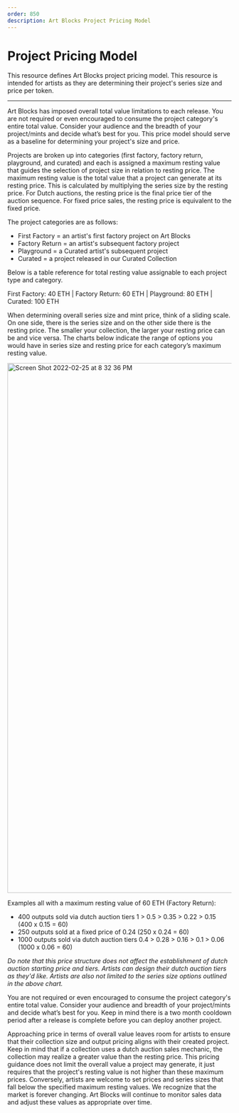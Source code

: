 ```yaml
---
order: 850
description: Art Blocks Project Pricing Model
---
```

# Project Pricing Model

This resource defines Art Blocks project pricing model. This resource is intended for artists as they are determining their project's series size and price per token. 

---

Art Blocks has imposed overall total value limitations to each release. You are not required or even encouraged to consume the project category's entire total value. Consider your audience and the breadth of your project/mints and decide what’s best for you. This price model should serve as a baseline for determining your project's size and price. 

Projects are broken up into categories (first factory, factory return, playground, and curated) and each is assigned a maximum resting value that guides the selection of project size in relation to resting price. The maximum resting value is the total value that a project can generate at its resting price. This is calculated by multiplying the series size by the resting price. For Dutch auctions, the resting price is the final price tier of the auction sequence. For fixed price sales, the resting price is equivalent to the fixed price. 

The project categories are as follows:
* First Factory = an artist's first factory project on Art Blocks
* Factory Return = an artist's subsequent factory project
* Playground = a Curated artist's subsequent project
* Curated = a project released in our Curated Collection

Below is a table reference for total resting value assignable to each project type and category. 

First Factory: 40 ETH | Factory Return: 60 ETH | Playground: 80 ETH | Curated: 100 ETH

When determining overall series size and mint price, think of a sliding scale. On one side, there is the series size and on the other side there is the resting price. The smaller your collection, the larger your resting price can be and vice versa. The charts below indicate the range of options you would have in series size and resting price for each category’s maximum resting value.

<img width="1189" alt="Screen Shot 2022-02-25 at 8 32 36 PM" src="https://user-images.githubusercontent.com/94644409/155823638-0212faaa-fdb6-4733-8b85-5663f8bea7a2.png">

Examples all with a maximum resting value of 60 ETH (Factory Return):
* 400 outputs sold via dutch auction tiers 1 > 0.5 > 0.35 > 0.22 > 0.15 (400 x 0.15 = 60)
* 250 outputs sold at a fixed price of 0.24 (250 x 0.24 = 60)
* 1000 outputs sold via dutch auction tiers 0.4 > 0.28 > 0.16 > 0.1 > 0.06 (1000 x 0.06 = 60)

_Do note that this price structure does not affect the establishment of dutch auction starting price and tiers. Artists can design their dutch auction tiers as they'd like. Artists are also not limited to the series size options outlined in the above chart._

You are not required or even encouraged to consume the project category's entire total value. Consider your audience and breadth of your project/mints and decide what’s best for you. Keep in mind there is a two month cooldown period after a release is complete before you can deploy another project.

Approaching price in terms of overall value leaves room for artists to ensure that their collection size and output pricing aligns with their created project. Keep in mind that if a collection uses a dutch auction sales mechanic, the collection may realize a greater value than the resting price. This pricing guidance does not limit the overall value a project may generate, it just requires that the project's resting value is not higher than these maximum prices. Conversely, artists are welcome to set prices and series sizes that fall below the specified maximum resting values. We recognize that the market is forever changing. Art Blocks will continue to monitor sales data and adjust these values as appropriate over time. 

